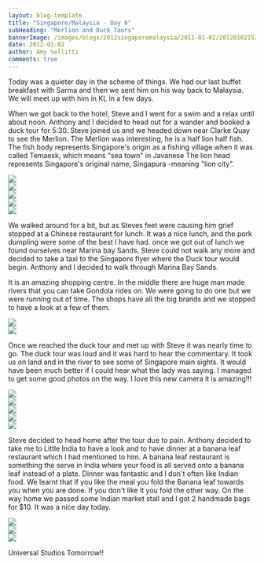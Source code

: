```yaml
---
layout: blog-template
title: "Singapore/Malaysia - Day 6"
subHeading: "Merlion and Duck Tours"
bannerImage: /images/blogs/2012singaporemalaysia/2012-01-02/20120102152237.jpg_compressed.JPEG
date: 2012-01-02
author: Amy Sellitti
comments: true
---
```


Today was a quieter day in the scheme of things. We had our last buffet breakfast with Sarma and then we sent him on his way back to Malaysia. We will meet up with him in KL in a few days.

When we got back to the hotel, Steve and I went for a swim and a relax until about noon. Anthony and I decided to head out for a wander and booked a duck tour for 5:30. Steve joined us and we headed down near Clarke Quay to see the Merlion. The Merlion was interesting, he is a half lion half fish. The fish body represents Singapore's origin as a fishing village when it was called Temaesk, which means "sea town" in Javanese The lion head represents Singapore's original name, Singapura -meaning "lion city".

<div class="center-image"><img src="/images/blogs/2012singaporemalaysia/2012-01-02/IMG_6818.JPG_compressed.JPEG" /></div>
<div class="center-image"><img src="/images/blogs/2012singaporemalaysia/2012-01-02/IMG_6822.JPG_compressed.JPEG" /></div>
<div class="center-image"><img src="/images/blogs/2012singaporemalaysia/2012-01-02/IMG_6824.JPG_compressed.JPEG" /></div>
<div class="center-image"><img src="/images/blogs/2012singaporemalaysia/2012-01-02/IMG_6844.JPG_compressed.JPEG" /></div>
<div class="center-image"><img src="/images/blogs/2012singaporemalaysia/2012-01-02/IMG_6850.JPG_compressed.JPEG" /></div>

We walked around for a bit, but as Steves feet were causing him grief stopped at a Chinese restaurant for lunch. It was a nice lunch, and the pork dumpling were some of the best I have had. once we got out of lunch we found ourselves near Marina bay Sands. Steve could not walk any more and decided to take a taxi to the Singapore flyer where the Duck tour would begin. Anthony and I decided to walk through Marina Bay Sands.

It is an amazing shopping centre. In the middle there are huge man made rivers that you can take Gondola rides on. We were going to do one but we were running out of time. The shops have all the big brands and we stopped to have a look at a few of them.

<div class="center-image"><img src="/images/blogs/2012singaporemalaysia/2012-01-02/IMG_6854.JPG_compressed.JPEG" /></div>
<div class="center-image"><img src="/images/blogs/2012singaporemalaysia/2012-01-02/IMG_6869.JPG_compressed.JPEG" /></div>

Once we reached the duck tour and met up with Steve it was nearly time to go. The duck tour was loud and it was hard to hear the commentary. It took us on land and in the river to see some of Singapore main sights. It would have been much better if I could hear what the lady was saying. I managed to get some good photos on the way. I love this new camera it is amazing!!!

<div class="center-image"><img src="/images/blogs/2012singaporemalaysia/2012-01-02/20120102152237.jpg_compressed.JPEG" /></div>
<div class="center-image"><img src="/images/blogs/2012singaporemalaysia/2012-01-02/20120102171107.jpg_compressed.JPEG" /></div>
<div class="center-image"><img src="/images/blogs/2012singaporemalaysia/2012-01-02/20120102173717.jpg_compressed.JPEG" /></div>
<div class="center-image"><img src="/images/blogs/2012singaporemalaysia/2012-01-02/20120102180110.jpg_compressed.JPEG" /></div>
<div class="center-image"><img src="/images/blogs/2012singaporemalaysia/2012-01-02/20120102182233.jpg_compressed.JPEG" /></div>

Steve decided to head home after the tour due to pain. Anthony decided to take me to Little India to have a look and to have dinner at a banana leaf restaurant which I had mentioned to him. A banana leaf restaurant is something the serve in India where your food is all served onto a banana leaf instead of a plate. Dinner was fantastic and I don't often like Indian food. We learnt that if you like the meal you fold the Banana leaf towards you when you are done. If you don't like it you fold the other way. On the way home we passed some Indian market stall and I got 2 handmade bags for $10. It was a nice day today.

<div class="center-image"><img src="/images/blogs/2012singaporemalaysia/2012-01-02/IMG_6949.JPG_compressed.JPEG" /></div>
<div class="center-image"><img src="/images/blogs/2012singaporemalaysia/2012-01-02/IMG_6950.JPG_compressed.JPEG" /></div>
<div class="center-image"><img src="/images/blogs/2012singaporemalaysia/2012-01-02/IMG_6953.JPG_compressed.JPEG" /></div>

Universal Studios Tomorrow!!
